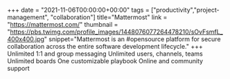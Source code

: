 +++
date = "2021-11-06T00:00:00+00:00"
tags = ["productivity","project-management", "collaboration"]
title="Mattermost"
link = "https://mattermost.com/"
thumbnail = "https://pbs.twimg.com/profile_images/1448076077264478210/sOvFsmfL_400x400.jpg"
snippet="Mattermost is an #opensource platform for secure collaboration across the entire software development lifecycle."
+++
Unlimited 1:1 and group messaging
Unlimited users, channels, teams
Unlimited boards
One customizable playbook 
Online and community support

